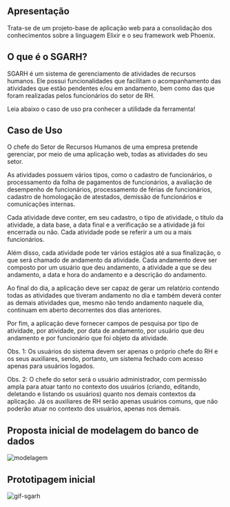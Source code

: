 ## Apresentação
Trata-se de um projeto-base de aplicação web para a consolidação dos conhecimentos sobre a linguagem Elixir e o seu framework web Phoenix.

## O que é o SGARH?
SGARH é um sistema de gerenciamento de atividades de recursos humanos. Ele possui funcionalidades que facilitam o acompanhamento das atividades que estão pendentes e/ou em andamento, bem como das que foram realizadas pelos funcionários do setor de RH.

Leia abaixo o caso de uso pra conhecer a utilidade da ferramenta!

## Caso de Uso
O chefe do Setor de Recursos Humanos de uma empresa pretende gerenciar, por meio de uma aplicação web, todas as atividades do seu setor.

As atividades possuem vários tipos, como o cadastro de funcionários, o processamento da folha de pagamentos de funcionários, a avaliação de desempenho de funcionários, processamento de férias de funcionários, cadastro de homologação de atestados, demissão de funcionários e comunicações internas.

Cada atividade deve conter, em seu cadastro, o tipo de atividade, o título da atividade, a data base, a data final e a verificação se a atividade já foi encerrada ou não. Cada atividade pode se referir a um ou a mais funcionários.

Além disso, cada atividade pode ter vários estágios até a sua finalização, o que será chamado de andamento da atividade. Cada andamento deve ser composto por um usuário que deu andamento, a atividade a que se deu andamento, a data e hora do andamento e a descrição do andamento. 

Ao final do dia, a aplicação deve ser capaz de gerar um relatório contendo todas as atividades que tiveram andamento no dia e também deverá conter as demais atividades que, mesmo não tendo andamento naquele dia, continuam em aberto decorrentes dos dias anteriores.

Por fim, a aplicação deve fornecer campos de pesquisa por tipo de atividade, por atividade, por data de andamento, por usuário que deu andamento e por funcionário que foi objeto da atividade.

Obs. 1: Os usuários do sistema devem ser apenas o próprio chefe do RH e os seus auxiliares, sendo, portanto, um sistema fechado com acesso apenas para usuários logados. 

Obs. 2: O chefe do setor será o usuário administrador, com permissão ampla para atuar tanto no contexto dos usuários (criando, editando, deletando e listando os usuários) quanto nos demais contextos da aplicação. Já os auxiliares de RH serão apenas usuários comuns, que não poderão atuar no contexto dos usuários, apenas nos demais.


## Proposta inicial de modelagem do banco de dados

![modelagem](https://user-images.githubusercontent.com/105575914/171986331-b2fba728-9533-48ac-834b-ba0d9fe9bb34.png)

## Prototipagem inicial

![gif-sgarh](https://user-images.githubusercontent.com/105575914/176107050-9e767765-bab6-41b0-8fb6-aa03e0c02079.gif)


